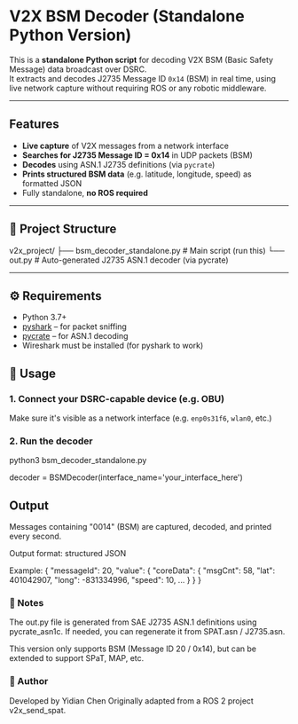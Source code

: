 # V2X BSM Decoder (Standalone Python Version)

This is a **standalone Python script** for decoding V2X BSM (Basic Safety Message) data broadcast over DSRC.  
It extracts and decodes J2735 Message ID `0x14` (BSM) in real time, using live network capture without requiring ROS or any robotic middleware.

---

## Features

- **Live capture** of V2X messages from a network interface
- **Searches for J2735 Message ID = 0x14** in UDP packets (BSM)
- **Decodes** using ASN.1 J2735 definitions (via `pycrate`)
- **Prints structured BSM data** (e.g. latitude, longitude, speed) as formatted JSON
- Fully standalone, **no ROS required**

---

## 📁 Project Structure

v2x_project/
├── bsm_decoder_standalone.py # Main script (run this)
└── out.py # Auto-generated J2735 ASN.1 decoder (via pycrate)

---

## ⚙️ Requirements

- Python 3.7+
- [pyshark](https://github.com/KimiNewt/pyshark) – for packet sniffing
- [pycrate](https://github.com/P1sec/pycrate) – for ASN.1 decoding
- Wireshark must be installed (for pyshark to work)



## 🚀 Usage

### 1. Connect your DSRC-capable device (e.g. OBU)
Make sure it's visible as a network interface (e.g. `enp0s31f6`, `wlan0`, etc.)

### 2. Run the decoder
python3 bsm_decoder_standalone.py

decoder = BSMDecoder(interface_name='your_interface_here')

##  Output
Messages containing "0014" (BSM) are captured, decoded, and printed every second.

Output format: structured JSON

Example:
{
  "messageId": 20,
  "value": {
    "coreData": {
      "msgCnt": 58,
      "lat": 401042907,
      "long": -831334996,
      "speed": 10,
      ...
    }
  }
}
### 📌 Notes
The out.py file is generated from SAE J2735 ASN.1 definitions using pycrate_asn1c. If needed, you can regenerate it from SPAT.asn / J2735.asn.

This version only supports BSM (Message ID 20 / 0x14), but can be extended to support SPaT, MAP, etc.

### 🧠 Author
Developed by Yidian Chen
Originally adapted from a ROS 2 project v2x_send_spat.


